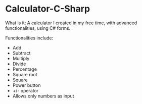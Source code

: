 # Calculator-C-Sharp

What is it:
A calculator I created in my free time, with advanced functionalities, using C# forms.

Functionalities include:
* Add
* Subtract
* Multiply
* Divide
* Percentage
* Square root
* Square
* Power button 
* +/- operator
* Allows only numbers as input 

